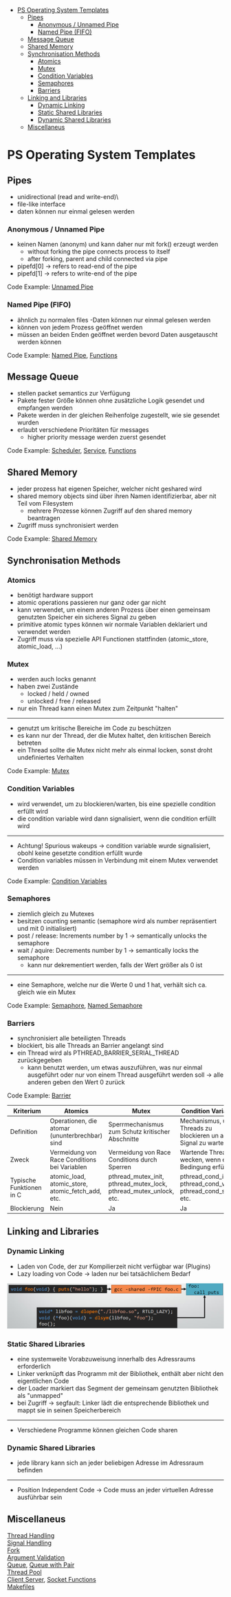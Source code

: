 <!-- TOC start (generated with https://github.com/derlin/bitdowntoc) -->

- [PS Operating System Templates](#ps-operating-system-templates)
  * [Pipes](#pipes)
    + [Anonymous / Unnamed Pipe](#anonymous-unnamed-pipe)
    + [Named Pipe (FIFO)](#named-pipe-fifo)
  * [Message Queue](#message-queue)
  * [Shared Memory](#shared-memory)
  * [Synchronisation Methods](#synchronisation-methods)
    + [Atomics](#atomics)
    + [Mutex](#mutex)
    + [Condition Variables](#condition-variables)
    + [Semaphores](#semaphores)
    + [Barriers ](#barriers)
  * [Linking and Libraries](#linking-and-libraries)
    + [Dynamic Linking](#dynamic-linking)
    + [Static Shared Libraries](#static-shared-libraries)
    + [Dynamic Shared Libraries](#dynamic-shared-libraries)
  * [Miscellaneus](#miscellaneus)

<!-- TOC end -->

<!-- TOC --><a name="ps-operating-system-templates"></a>
# PS Operating System Templates
<!-- TOC --><a name="pipes"></a>
## Pipes
- unidirectional (read and write-end)\
- file-like interface
- daten können nur einmal gelesen werden

<!-- TOC --><a name="anonymous-unnamed-pipe"></a>
### Anonymous / Unnamed Pipe

- keinen Namen (anonym) und kann daher nur mit fork() erzeugt werden
  - without forking the pipe connects process to itself
  - after forking, parent and child connected via pipe
- pipefd[0] -> refers to read-end of the pipe
- pipefd[1] -> refers to write-end of the pipe

Code Example: [Unnamed Pipe](/pipes/unnamed_pipe.c)

<!-- TOC --><a name="named-pipe-fifo"></a>
### Named Pipe (FIFO)

- ähnlich zu normalen files
  -Daten können nur einmal gelesen werden
- können von jedem Prozess geöffnet werden
- müssen an beiden Enden geöffnet werden bevord Daten ausgetauscht werden können

Code Example: [Named Pipe](/pipes/named_pipe.c), [Functions](/pipes/fifo_functions.h)

<!-- TOC --><a name="message-queue"></a>
## Message Queue
- stellen packet semantics zur Verfügung
- Pakete fester Größe können ohne zusätzliche Logik gesendet und empfangen werden
- Pakete werden in der gleichen Reihenfolge zugestellt, wie sie gesendet wurden
- erlaubt verschiedene Prioritäten für messages
  - higher priority message werden zuerst gesendet

Code Example: [Scheduler](/message_queue/scheduler.c), [Service](/message_queue/service.c), [Functions](/message_queue/mq_functions.h)

<!-- TOC --><a name="shared-memory"></a>
## Shared Memory
- jeder prozess hat eigenen Speicher, welcher nicht geshared wird
- shared memory objects sind über ihren Namen identifizierbar, aber nit Teil vom Filesystem
  - mehrere Prozesse können Zugriff auf den shared memory beantragen
- Zugriff muss synchronisiert werden

Code Example: [Shared Memory](/shared_memory/shared_memory.c)

<!-- TOC --><a name="synchronisation-methods"></a>
## Synchronisation Methods
<!-- TOC --><a name="atomics"></a>
### Atomics
- benötigt hardware support
- atomic operations passieren nur ganz oder gar nicht
- kann verwendet, um einem anderen Prozess über einen gemeinsam genutzten Speicher ein sicheres Signal zu geben
- primitive atomic types können wir normale Variablen deklariert und verwendet werden
- Zugriff muss via spezielle API Functionen stattfinden (atomic_store, atomic_load, ...)

<!-- TOC --><a name="mutex"></a>
### Mutex
- werden auch locks genannt
- haben zwei Zustände
  - locked / held / owned
  - unlocked / free / released
- nur ein Thread kann einen Mutex zum Zeitpunkt "halten"
---

- genutzt um kritische Bereiche im Code zu beschützen
- es kann nur der Thread, der die Mutex haltet, den kritischen Bereich betreten
- ein Thread sollte die Mutex nicht mehr als einmal locken, sonst droht undefiniertes Verhalten

Code Example: [Mutex](/pthread_mutex_cond/mutex.c)

<!-- TOC --><a name="condition-variables"></a>
### Condition Variables
- wird verwendet, um zu blockieren/warten, bis eine spezielle condition erfüllt wird
- die condition variable wird dann signalisiert, wenn die condition erfüllt wird
---

- Achtung! Spurious wakeups -> condition variable wurde signalisiert, obohl keine gesetzte condition erfüllt wurde
- Condition variables müssen in Verbindung mit einem Mutex verwendet werden

Code Example: [Condition Variables](/pthread_mutex_cond/mutex_cond.c)

<!-- TOC --><a name="semaphores"></a>
### Semaphores
- ziemlich gleich zu Mutexes
- besitzen counting semantic (semaphore wird als number repräsentiert und mit 0 initialisiert)
- post / release: Increments number by 1 -> semantically unlocks the semaphore
- wait / aquire: Decrements number by 1 -> semantically locks the semaphore
  - kann nur dekrementiert werden, falls der Wert größer als 0 ist
---

- eine Semaphore, welche nur die Werte 0 und 1 hat, verhält sich ca. gleich wie ein Mutex

Code Example: [Semaphore](/semaphore/semaphore.c), [Named Semaphore](/semaphore/named_semaphore.c)

<!-- TOC --><a name="barriers"></a>
### Barriers
- synchronisiert alle beteiligten Threads
- blockiert, bis alle Threads an Barrier angelangt sind
- ein Thread wird als PTHREAD_BARRIER_SERIAL_THREAD zurückgegeben
  - kann benutzt werden, um etwas auszuführen, was nur einmal ausgeführt oder nur von einem Thread ausgeführt werden soll -> alle anderen geben den Wert 0 zurück

Code Example: [Barrier](/pthread_barrier/pthread_barrier.c)

| Kriterium                | Atomics                                           | Mutex                                                              | Condition Variables                                               | Semaphores                                              | Barriers                                         |
|--------------------------|---------------------------------------------------|--------------------------------------------------------------------|-------------------------------------------------------------------|---------------------------------------------------------|--------------------------------------------------|
| Definition               | Operationen, die atomar (ununterbrechbar) sind    | Sperrmechanismus zum Schutz kritischer Abschnitte                  | Mechanismus, um Threads zu blockieren un auf ein Signal zu warten | Zählermechanismus zum Verwalten von Ressourcenzugriffen | Synchronisationspunkt für Threads                |
| Zweck                    | Vermeidung von Race Conditions bei Variablen      | Vermeidung von Race Conditions durch Sperren                       | Wartende Threads wecken, wenn eine Bedingung erfüllt is           | Kontrolle über begrenzte Ressourcen                     | Synchronisation von Threads                      |
| Typische Funktionen in C | atomic_load, atomic_store, atomic_fetch_add, etc. | pthread_mutex_init, pthread_mutex_lock, pthread_mutex_unlock, etc. | pthread_cond_init, pthread_cond_wait, pthread_cond_signal, etc.   | sem_init, sem_wait, sem_post, etc.                      | pthread_barrier_init, pthread_barrier_wait, etc. |
| Blockierung              | Nein                                              | Ja                                                                 | Ja                                                                | Ja                                                      | Ja                                               |

<!-- TOC --><a name="linking-and-libraries"></a>
## Linking and Libraries
<!-- TOC --><a name="dynamic-linking"></a>
### Dynamic Linking
- Laden von Code, der zur Kompilierzeit nicht verfügbar war (Plugins)
- Lazy loading von Code -> laden nur bei tatsächlichem Bedarf

![image](/images/dyn_linking.png)

<!-- TOC --><a name="static-shared-libraries"></a>
### Static Shared Libraries
- eine systemweite Vorabzuweisung innerhalb des Adressraums erforderlich
- Linker verknüpft das Programm mit der Bibliothek, enthält aber nicht den eigentlichen Code
- der Loader markiert das Segment der gemeinsam genutzten Bibliothek als "unmapped"
- bei Zugriff -> segfault: Linker lädt die entsprechende Bibliothek und mappt sie in seinen Speicherbereich
---

- Verschiedene Programme können gleichen Code sharen

<!-- TOC --><a name="dynamic-shared-libraries"></a>
### Dynamic Shared Libraries
- jede library kann sich an jeder beliebigen Adresse im Adressraum befinden
---

- Position Independent Code -> Code muss an jeder virtuellen Adresse ausführbar sein

<!-- TOC --><a name="miscellaneus"></a>
## Miscellaneus
[Thread Handling](/thread_handling/pthread_handling.c)</br>
[Signal Handling](/signal_handling/sigaction.c)</br>
[Fork](/fork/fork.c)</br>
[Argument Validation](/argument_validation/argument_validation.c)</br>
[Queue](/datastructures/myqueue.h), [Queue with Pair](/datastructures/myqueue_pair.h)</br>
[Thread Pool](/thread_pool/thread_pool.c)</br>
[Client Server](/client_server), [Socket Functions](/client_server/socket_functions.h)</br>
[Makefiles](/makefile)